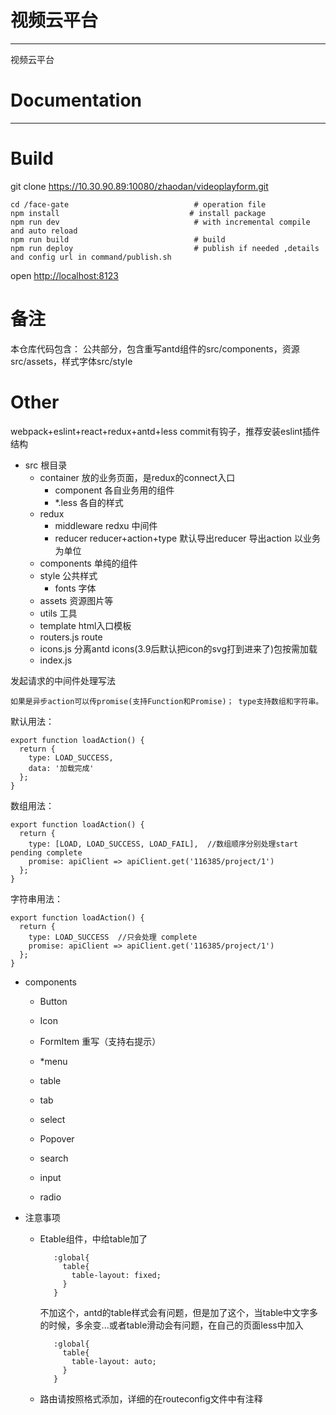 # 视频云平台

---
视频云平台


# Documentation
---

# Build
git clone https://10.30.90.89:10080/zhaodan/videoplayform.git

```
cd /face-gate                            # operation file
npm install                             # install package
npm run dev                              # with incremental compile and auto reload
npm run build                            # build
npm run deploy                           # publish if needed ,details and config url in command/publish.sh
```
open [http://localhost:8123](http://localhost:8123)

# 备注
本仓库代码包含：
  公共部分，包含重写antd组件的src/components，资源src/assets，样式字体src/style

# Other
webpack+eslint+react+redux+antd+less
commit有钩子，推荐安装eslint插件
结构
- src 根目录
    - container 放的业务页面，是redux的connect入口
        - component 各自业务用的组件
        - *.less 各自的样式
    - redux  
        - middleware redxu 中间件
        - reducer reducer+action+type 默认导出reducer 导出action  以业务为单位
    - components 单纯的组件
    - style 公共样式
        - fonts 字体
    - assets 资源图片等
    - utils 工具
    - template html入口模板
    - routers.js route 
    - icons.js 分离antd icons(3.9后默认把icon的svg打到进来了)包按需加载
    - index.js 
    
发起请求的中间件处理写法

`如果是异步action可以传promise(支持Function和Promise)；
type支持数组和字符串。`

默认用法：
```
export function loadAction() {
  return {
    type: LOAD_SUCCESS, 
    data: '加载完成'
  };
}
```

数组用法：
```
export function loadAction() {
  return {
    type: [LOAD, LOAD_SUCCESS, LOAD_FAIL],  //数组顺序分别处理start pending complete
    promise: apiClient => apiClient.get('116385/project/1')
  };
}
```

字符串用法：
```
export function loadAction() {
  return {
    type: LOAD_SUCCESS  //只会处理 complete
    promise: apiClient => apiClient.get('116385/project/1')
  };
}
```


- components
    - Button
    - Icon
    - FormItem  重写（支持右提示）
   

    - *menu
    - table
    - tab
    - select
    
    - Popover
    - search
    - input
    - radio

- 注意事项
  -  Etable组件，中给table加了
     ```less
        :global{
          table{
            table-layout: fixed;
          }
        }
     ```
     不加这个，antd的table样式会有问题，但是加了这个，当table中文字多的时候，多余变...或者table滑动会有问题，在自己的页面less中加入
     ```less
        :global{
          table{
            table-layout: auto;
          }
        }
     ```
  - 路由请按照格式添加，详细的在routeconfig文件中有注释